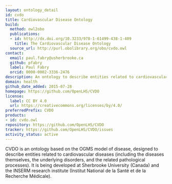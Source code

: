 ```yaml
---
layout: ontology_detail
id: cvdo
title: Cardiovascular Disease Ontology
build:
  method: owl2obo
  publications:
  - id: http://dx.doi.org/10.3233/978-1-61499-438-1-409
    title: The Cardiovascular Disease Ontology
  source_url: http://purl.obolibrary.org/obo/cvdo.owl
contact:
  email: paul.fabry@usherbrooke.ca
  github: pfabry
  label: Paul Fabry
  orcid: 0000-0002-3336-2476
description: An ontology to describe entities related to cardiovascular diseases
domain: health
github_date_added: 2015-07-28
homepage: https://github.com/OpenLHS/CVDO
license:
  label: CC BY 4.0
  url: https://creativecommons.org/licenses/by/4.0/
preferredPrefix: CVDO
products:
- id: cvdo.owl
repository: https://github.com/OpenLHS/CVDO
tracker: https://github.com/OpenLHS/CVDO/issues
activity_status: active
---
```


CVDO is an ontology based on the OGMS model of disease, designed to describe entities related to cardiovascular diseases (including the diseases themselves, the underlying disorders, and the related pathological processes). It is being developed at Sherbrooke University (Canada) and the INSERM research institute (Institut National de la Santé et de la Recherche Médicale).
